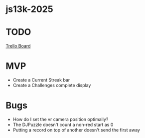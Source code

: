 # js13k-2025

# TODO
[Trello Board](https://trello.com/b/KACSqlyF/js13k2025-black-cat)

# MVP
- Create a Current Streak bar
- Create a Challenges complete display

# Bugs
 - How do I set the vr camera position optimally?
 - The DJPuzzle doesn't count a non-red start as 0
 - Putting a record on top of another doesn't send the first away